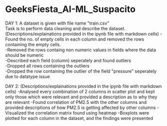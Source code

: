 # GeeksFiesta_AI-ML_Suspacito

DAY 1:
A dataset is given with file name "train.csv"<br />
Task is to perform data cleaning and describe the dataset.<br />
(Descriptions/explainations provided in the ipynb file with markdown cells)
-Found the no. of empty cells in each column and removed the rows containing the empty cells.  <br />
-Removed the rows containg non numeric values in fields where the data should be numeric  <br />
-Described each field (column) seperately and found outliers<br />
-Dropped all rows containing the outliers<br />
-Dropped the row containing the outlier of the field "pressure" seperately due to datatype issue<br />

DAY 2:
(Descriptions/explainations provided in the ipynb file with markdown cells)
-Analysed every combination of 2 columns in scatter plot and kept only those which were relevant and provided a description as to why they are relevant
-Found correlation of PM2.5 with the other columns and provided descriptions of how PM2.5 is getting affected by other columns
-Visualized the correlation matrix found using heatmap
-Boxplots were plotted for each column in the dataset, and the findings were presented
